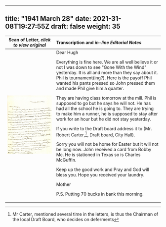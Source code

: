 
---
title: "1941 March 28"
date: 2021-31-08T19:27:55Z
draft: false
weight: 35
---
| Scan of Letter, *click to view original* | Transcription and *in-line Editorial Notes* |
| :---: | :--- |
| ![](img265.jpg?height=700px) |Dear Hugh<p> Everything is fine here.  We are all well believe it or not I was down to see "Gone With the Wind" yesterday.   It is all and more than they say about it.  Phil is tournament(ing?). Here is the payoff Phil wanted his pants pressed so John pressed them and made Phil give him a quarter.</p><p>They are having class tomorrow at the mill.  Phil is supposed to go but he says he will not.  He has had all the school he is going to.  They are trying to make him a runner, he is supposed to stay after work for an hour but he did not stay yesterday.</p><p>If you write to the Draft board address it to (Mr. Robert Carter,[^1], Draft board, City Hall).</p><p> Sorry you will not be home for Easter but it will not be long now.  John received a card from Bobby Mc. He is stationed in Texas so is Charles McGuffin.</p><p>Keep up the good work and Pray and God will bless you.  Hope you received your laundry.</p><p>Mother</p><p>P.S. Putting 70 bucks in bank this morning. |

[^1]:  Mr Carter, mentioned several time in the letters, is thus the Chairman of the local Draft Board, who decides on deferments

